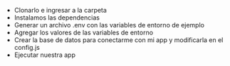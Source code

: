- Clonarlo e ingresar a la carpeta
- Instalamos las dependencias
- Generar un archivo .env con las variables de entorno de ejemplo
- Agregar los valores de las variables de entorno
- Crear la base de datos para conectarme con mi app y modificarla en el config.js
- Ejecutar nuestra app